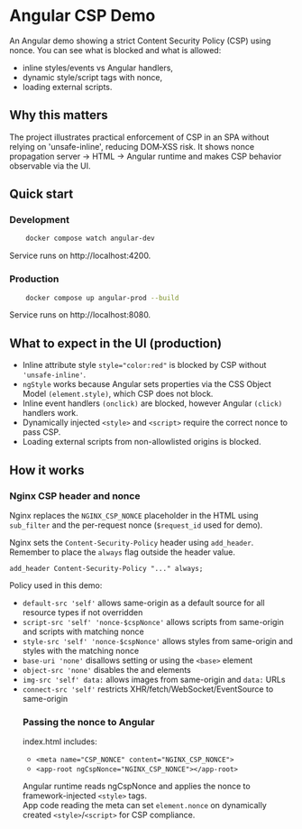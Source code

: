 # Angular CSP Demo

An Angular demo showing a strict Content Security Policy (CSP) using nonce.
You can see what is blocked and what is allowed:
- inline styles/events vs Angular handlers,
- dynamic style/script tags with nonce,
- loading external scripts.

## Why this matters

The project illustrates practical enforcement of CSP in an SPA without relying on 'unsafe-inline', reducing DOM‑XSS risk.
It shows nonce propagation server → HTML → Angular runtime and makes CSP behavior observable via the UI.

## Quick start

### Development

```bash
    docker compose watch angular-dev
```

Service runs on http://localhost:4200.

### Production

```bash
    docker compose up angular-prod --build
```

Service runs on http://localhost:8080.

## What to expect in the UI (production)
- Inline attribute style `style="color:red"` is blocked by CSP without `'unsafe-inline'`.
- `ngStyle` works because Angular sets properties via the CSS Object Model `(element.style)`, which CSP does not block.
- Inline event handlers `(onclick)` are blocked, however Angular `(click)` handlers work.
- Dynamically injected `<style>` and `<script>` require the correct nonce to pass CSP.
- Loading external scripts from non-allowlisted origins is blocked.

## How it works

### Nginx CSP header and nonce
Nginx replaces the `NGINX_CSP_NONCE` placeholder in the HTML using `sub_filter` and the per-request nonce (`$request_id` used for demo).

Nginx sets the `Content-Security-Policy` header using `add_header`. Remember to place the `always` flag outside the header value.

`add_header Content-Security-Policy "..." always;`

Policy used in this demo:
- `default-src 'self'` allows same-origin as a default source for all resource types if not overridden
- `script-src 'self' 'nonce-$cspNonce'` allows scripts from same-origin and scripts with matching nonce
- `style-src 'self' 'nonce-$cspNonce'` allows styles from same-origin and styles with the matching nonce
- `base-uri 'none'` disallows setting or using the `<base>` element
- `object-src 'none'` disables the <object> and <embed> elements
- `img-src 'self' data:` allows images from same-origin and `data:` URLs
- `connect-src 'self'` restricts XHR/fetch/WebSocket/EventSource to same-origin

### Passing the nonce to Angular
index.html includes:
- `<meta name="CSP_NONCE" content="NGINX_CSP_NONCE">`
- `<app-root ngCspNonce="NGINX_CSP_NONCE"></app-root>`

Angular runtime reads ngCspNonce and applies the nonce to framework-injected `<style>` tags.  
App code reading the meta can set `element.nonce` on dynamically created `<style>`/`<script>` for CSP compliance.

